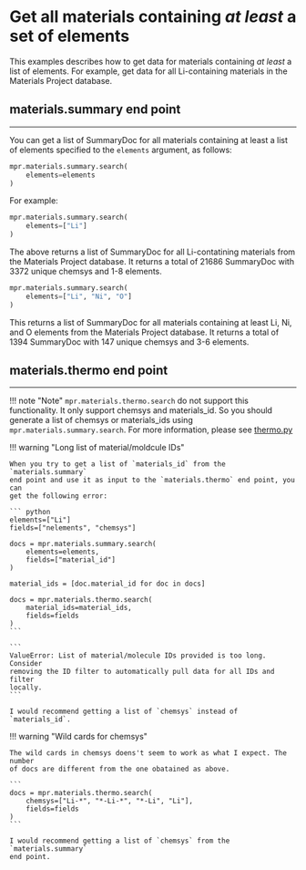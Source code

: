 # Get all materials containing *at least* a set of elements

This examples describes how to get data for materials containing _at least_ a
list of elements. For example, get data for all Li-containing materials in
the Materials Project database.


## materials.summary end point

---

You can get a list of SummaryDoc for all materials containing at least a list
of elements specified to the `elements` argument, as follows:

``` python
mpr.materials.summary.search(
    elements=elements
)
```

For example:

``` python
mpr.materials.summary.search(
    elements=["Li"]
)
```

The above returns a list of SummaryDoc for all Li-contatining materials from the
Materials Project database. It returns a total of 21686 SummaryDoc with 3372
unique chemsys and 1-8 elements.

``` python
mpr.materials.summary.search(
    elements=["Li", "Ni", "O"]
)
```

This returns a list of SummaryDoc for all materials containing at least Li, Ni,
and O elements from the Materials Project database. It returns a total of 1394
SummaryDoc with 147 unique chemsys and 3-6 elements.


## materials.thermo end point

---

!!! note "Note"
    `mpr.materials.thermo.search` do not support this functionality. It only
    support chemsys and materials_id. So you should generate a list of chemsys
    or materials_ids using `mpr.materials.summary.search`.
    For more information, please see [thermo.py](https://github.com/materialsproject/api/blob/main/mp_api/client/routes/materials/thermo.py)






!!! warning "Long list of material/moldcule IDs"

    When you try to get a list of `materials_id` from the `materials.summary`
    end point and use it as input to the `materials.thermo` end point, you can
    get the following error: 

    ``` python
    elements=["Li"]                                                                                                     
    fields=["nelements", "chemsys"]                                                                                     
                                                                                                                        
    docs = mpr.materials.summary.search(                                                                                
        elements=elements,                                                                                              
        fields=["material_id"]                                                                                          
    )                                                                                                                   
                                                                                                                        
    material_ids = [doc.material_id for doc in docs]                                                                    
                                                                                                                        
    docs = mpr.materials.thermo.search(                                                                                 
        material_ids=material_ids,                                                                                      
        fields=fields                                                                                                   
    )      
    ```

    ```
    ValueError: List of material/molecule IDs provided is too long. Consider
    removing the ID filter to automatically pull data for all IDs and filter
    locally.
    ```

    I would recommend getting a list of `chemsys` instead of `materials_id`.



!!! warning "Wild cards for chemsys"

    The wild cards in chemsys doens't seem to work as what I expect. The number
    of docs are different from the one obatained as above.

    ```
    docs = mpr.materials.thermo.search(                                                                                 
        chemsys=["Li-*", "*-Li-*", "*-Li", "Li"],                                                                       
        fields=fields                                                                                                   
    )
    ```

    I would recommend getting a list of `chemsys` from the `materials.summary`
    end point.
